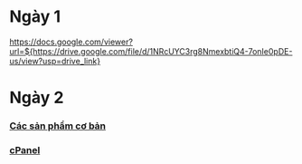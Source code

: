 
# Ngày 1
https://docs.google.com/viewer?url=${https://drive.google.com/file/d/1NRcUYC3rg8NmexbtiQ4-7onIe0pDE-us/view?usp=drive_link}


# Ngày 2
### [Các sản phẩm cơ bản](https://github.com/TRI4548/Vietnix/blob/main/KienThuc/SanPhamCoBan.md#c%C3%A1c-s%E1%BA%A3n-ph%E1%BA%A9m-c%C6%A1-b%E1%BA%A3n)
### [cPanel](https://github.com/TRI4548/Vietnix/blob/main/KienThuc/cPanel.md#cpanel)
